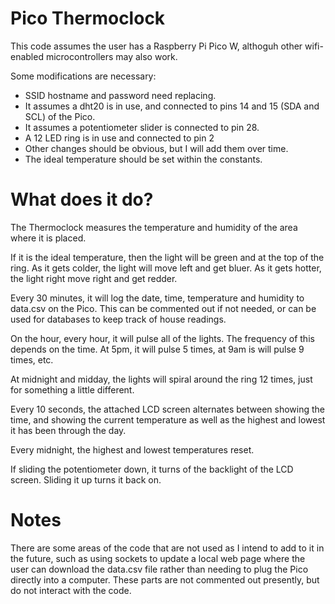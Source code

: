 # Pico Thermoclock
This code assumes the user has a Raspberry Pi Pico W, althoguh other wifi-enabled microcontrollers may also work.

Some modifications are necessary:
- SSID hostname and password need replacing.
- It assumes a dht20 is in use, and connected to pins 14 and 15 (SDA and SCL) of the Pico.
- It assumes a potentiometer slider is connected to pin 28.
- A 12 LED ring is in use and connected to pin 2
- Other changes should be obvious, but I will add them over time.
- The ideal temperature should be set within the constants.

# What does it do?
The Thermoclock measures the temperature and humidity of the area where it is placed.

If it is the ideal temperature, then the light will be green and at the top of the ring. As it gets colder, the light will move left and get bluer. As it gets hotter, the light right move right and get redder. 

Every 30 minutes, it will log the date, time, temperature and humidity to data.csv on the Pico. This can be commented out if not needed, or can be used for databases to keep track of house readings. 

On the hour, every hour, it will pulse all of the lights. The frequency of this depends on the time. At 5pm, it will pulse 5 times, at 9am is will pulse 9 times, etc.

At midnight and midday, the lights will spiral around the ring 12 times, just for something a little different.

Every 10 seconds, the attached LCD screen alternates between showing the time, and showing the current temperature as well as the highest and lowest it has been through the day. 

Every midnight, the highest and lowest temperatures reset.

If sliding the potentiometer down, it turns of the backlight of the LCD screen. Sliding it up turns it back on. 

# Notes
There are some areas of the code that are not used as I intend to add to it in the future, such as using sockets to update a local web page where the user can download the data.csv file rather than needing to plug the Pico directly into a computer. These parts are not commented out presently, but do not interact with the code.
